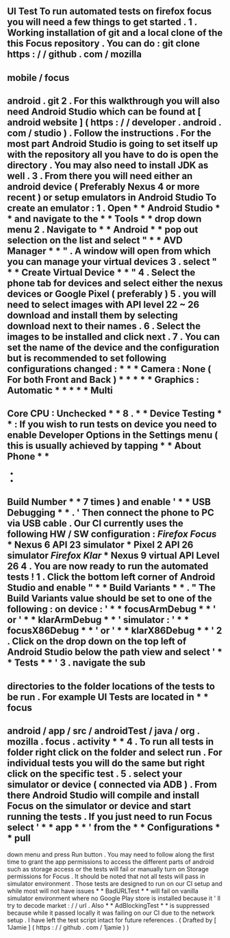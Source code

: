 #
UI
Test
To
run
automated
tests
on
firefox
focus
you
will
need
a
few
things
to
get
started
.
1
.
Working
installation
of
git
and
a
local
clone
of
the
this
Focus
repository
.
You
can
do
:
git
clone
https
:
/
/
github
.
com
/
mozilla
-
mobile
/
focus
-
android
.
git
2
.
For
this
walkthrough
you
will
also
need
Android
Studio
which
can
be
found
at
[
android
website
]
(
https
:
/
/
developer
.
android
.
com
/
studio
)
.
Follow
the
instructions
.
For
the
most
part
Android
Studio
is
going
to
set
itself
up
with
the
repository
all
you
have
to
do
is
open
the
directory
.
You
may
also
need
to
install
JDK
as
well
.
3
.
From
there
you
will
need
either
an
android
device
(
Preferably
Nexus
4
or
more
recent
)
or
setup
emulators
in
Android
Studio
To
create
an
emulator
:
1
.
Open
*
*
Android
Studio
*
*
and
navigate
to
the
*
*
Tools
*
*
drop
down
menu
2
.
Navigate
to
*
*
Android
*
*
pop
out
selection
on
the
list
and
select
"
*
*
AVD
Manager
*
*
"
.
A
window
will
open
from
which
you
can
manage
your
virtual
devices
3
.
select
"
*
*
Create
Virtual
Device
*
*
"
4
.
Select
the
phone
tab
for
devices
and
select
either
the
nexus
devices
or
Google
Pixel
(
preferably
)
5
.
you
will
need
to
select
images
with
API
level
22
~
26
download
and
install
them
by
selecting
download
next
to
their
names
.
6
.
Select
the
images
to
be
installed
and
click
next
.
7
.
You
can
set
the
name
of
the
device
and
the
configuration
but
is
recommended
to
set
following
configurations
changed
:
*
*
*
Camera
:
None
(
For
both
Front
and
Back
)
*
*
*
*
*
Graphics
:
Automatic
*
*
*
*
*
Multi
-
Core
CPU
:
Unchecked
*
*
8
.
*
*
Device
Testing
*
*
:
If
you
wish
to
run
tests
on
device
you
need
to
enable
Developer
Options
in
the
Settings
menu
(
this
is
usually
achieved
by
tapping
*
*
About
Phone
*
*
-
>
*
*
Build
Number
*
*
7
times
)
and
enable
'
*
*
USB
Debugging
*
*
.
'
Then
connect
the
phone
to
PC
via
USB
cable
.
Our
CI
currently
uses
the
following
HW
/
SW
configuration
:
_Firefox
Focus_
*
Nexus
6
API
23
simulator
*
Pixel
2
API
26
simulator
_Firefox
Klar_
*
Nexus
9
virtual
API
Level
26
4
.
You
are
now
ready
to
run
the
automated
tests
!
1
.
Click
the
bottom
left
corner
of
Android
Studio
and
enable
"
*
*
Build
Variants
*
*
.
"
The
Build
Variants
value
should
be
set
to
one
of
the
following
:
on
device
:
'
*
*
focusArmDebug
*
*
'
or
'
*
*
klarArmDebug
*
*
'
simulator
:
'
*
*
focusX86Debug
*
*
'
or
'
*
*
klarX86Debug
*
*
'
2
.
Click
on
the
drop
down
on
the
top
left
of
Android
Studio
below
the
path
view
and
select
'
*
*
Tests
*
*
'
3
.
navigate
the
sub
-
directories
to
the
folder
locations
of
the
tests
to
be
run
.
For
example
UI
Tests
are
located
in
*
*
focus
-
android
/
app
/
src
/
androidTest
/
java
/
org
.
mozilla
.
focus
.
activity
*
*
4
.
To
run
all
tests
in
folder
right
click
on
the
folder
and
select
run
.
For
individual
tests
you
will
do
the
same
but
right
click
on
the
specific
test
.
5
.
select
your
simulator
or
device
(
connected
via
ADB
)
.
From
there
Android
Studio
will
compile
and
install
Focus
on
the
simulator
or
device
and
start
running
the
tests
.
If
you
just
need
to
run
Focus
select
'
*
*
app
*
*
'
from
the
*
*
Configurations
*
*
pull
-
down
menu
and
press
Run
button
.
You
may
need
to
follow
along
the
first
time
to
grant
the
app
permissions
to
access
the
different
parts
of
android
such
as
storage
access
or
the
tests
will
fail
or
manually
turn
on
Storage
permissions
for
Focus
.
It
should
be
noted
that
not
all
tests
will
pass
in
simulator
environment
.
Those
tests
are
designed
to
run
on
our
CI
setup
and
while
most
will
not
have
issues
*
*
BadURLTest
*
*
will
fail
on
vanilla
simulator
environment
where
no
Google
Play
store
is
installed
because
it
'
ll
try
to
decode
market
:
/
/
url
.
Also
*
*
AdBlockingTest
*
*
is
suppressed
because
while
it
passed
locally
it
was
failing
on
our
CI
due
to
the
network
setup
.
I
have
left
the
test
script
intact
for
future
references
.
(
Drafted
by
[
1Jamie
]
(
https
:
/
/
github
.
com
/
1jamie
)
)
